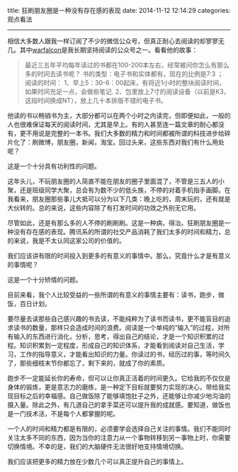 title: 狂刷朋友圈是一种没有存在感的表现
date: 2014-11-12 12:14:29
categories: 观点看法

---

相信大多数人跟我一样订阅了不少的微信公众号，但真正耐心去阅读的却寥寥无几。其中[warfalcon](http://chuansongme.com/account/read01)是我长期坚持阅读的公众号之一。看看他的故事：

<!--more-->

> 最近三五年平均每年读过的书都在100-200本左右，经常被问你怎么有那么多的时间去读书呢？ 
书的类型：电子书和实体都有，现在的比例是7:3 ； 
阅读的时间： 1、早上5：30-6：00起床，有将近1小时的整块阅读时间，如果时间充足一点，会做些笔记. 2、包里放上7寸的阅读设备（以前是K3，这段时间换成NT），放上几十本排版不错的电子书。

他读的书以畅销书为主，大部分都可以在两个小时之内读完，但即便如此，一般的人也很难保证每天的阅读时间，尤其是早上。有的人甚至连一篇文章的耐心都没有，更不用说是完整的一本书。我们大多数的精力和时间都被所谓的科技进步给碎片化了：刷微博，朋友圈，新闻，淘宝。回过头来，这些东西对我们有什么用处呢？

这是一个十分具有功利性的问题。

这年头儿，不玩朋友圈的人简直不能在朋友的圈子里面混了，不管是三五人的小聚，还是班级同学大聚，总会有为数不少的低头族，不停的对着手机指手画脚。在我看来，朋友圈那些事儿大抵可以分为以下几类：晚上吃的，周末玩的，还有就是大伙转的。总的来说，这些内容除了有打发时间的功效之外别无它用。

尽管如此，还是有那么多的人不停的刷刷刷。这是一种病，得治。狂刷朋友圈是一种没有存在感的表现。腾讯系的所谓的社交产品消耗了我们太多的时间和精力，总的来说，我是不太认同这家公司的价值的。

我们应该讲有限的时间投入到更多的有意义的事情中。那么，究竟什么才是有意义的事情呢？

这是一个十分矫情的问题。

目前来看，我个人比较受益的一些所谓的有意义的事情主要有：读书，跑步，做饭，百日计划。

要尽量去读那些自己感兴趣的书去读，不能纯粹为了读书而读书，更不能盲目的追求读书的数量，那样只会造成时间的浪费。阅读是一个单纯的“输入”的过程，对所有输入的东西进行消化，分析，思考，得出自己的结论，才是一个知识积累的过程。知识积累到一定程度，形成自己的知识体系，才能看到阅读对自己生活，学习，工作的指导意义，才能看出知识的力量。你读过的书，经历过的事，等时间久了，那些细枝末节你都忘了，剩下来的，就成了你的素质。

跑步不一定能延长你的寿命，但可以让你真正活着的时间更久。它给我的不仅仅是身体的锻炼，更是意志力的磨练，是一种定下目标就要努力实现的决心，带给我实现目标之后的幸福感。自己做饭除了能够填饱肚子之外，还能够让你减少地沟油的摄入量。除此之外，有几道自己的拿手菜还可以提升我的成就感。要知道，做饭也是一门技术活，不是每个人都掌握的呢。


一个人的时间和精力都是有限的，必须要学会选择自己关注的事情。我们不能同时关注太多不同的东西，因为当你的注意力从一个事物转移到另一事物上时，你需要切换情境。不幸的是，我们的大脑硬件无法很好地支持情境切换。

我们应该把更多的精力放在少数几个可以真正提升自己的事情上。